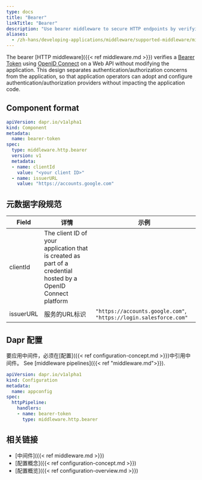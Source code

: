 ```yaml
---
type: docs
title: "Bearer"
linkTitle: "Bearer"
description: "Use bearer middleware to secure HTTP endpoints by verifying bearer tokens"
aliases:
  - /zh-hans/developing-applications/middleware/supported-middleware/middleware-bearer/
---
```


The bearer [HTTP middleware]({{< ref middleware.md >}}) verifies a [Bearer Token](https://tools.ietf.org/html/rfc6750) using [OpenID Connect](https://openid.net/connect/) on a Web API without modifying the application. This design separates authentication/authorization concerns from the application, so that application operators can adopt and configure authentication/authorization providers without impacting the application code.

## Component format

```yaml
apiVersion: dapr.io/v1alpha1
kind: Component
metadata:
  name: bearer-token
spec:
  type: middleware.http.bearer
  version: v1
  metadata:
  - name: clientId
    value: "<your client ID>"
  - name: issuerURL
    value: "https://accounts.google.com"
```
## 元数据字段规范

| Field     | 详情                                                                                                            | 示例                                                                |
| --------- | ------------------------------------------------------------------------------------------------------------- | ----------------------------------------------------------------- |
| clientId  | The client ID of your application that is created as part of a credential hosted by a OpenID Connect platform |                                                                   |
| issuerURL | 服务的URL标识                                                                                                      | `"https://accounts.google.com"`, `"https://login.salesforce.com"` |

## Dapr 配置

要应用中间件，必须在[配置]({{< ref configuration-concept.md >}})中引用中间件。 See [middleware pipelines]({{< ref "middleware.md">}}).

```yaml
apiVersion: dapr.io/v1alpha1
kind: Configuration
metadata:
  name: appconfig
spec:
  httpPipeline:
    handlers:
    - name: bearer-token
      type: middleware.http.bearer
```

## 相关链接

- [中间件]({{< ref middleware.md >}})
- [配置概念]({{< ref configuration-concept.md >}})
- [配置概览]({{< ref configuration-overview.md >}})
